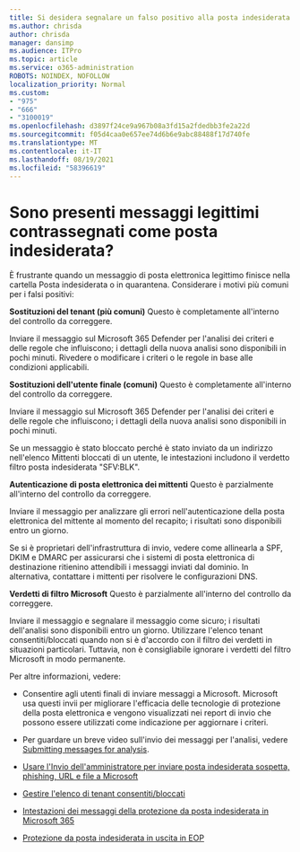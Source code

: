 ```yaml
---
title: Si desidera segnalare un falso positivo alla posta indesiderata a Microsoft?
ms.author: chrisda
author: chrisda
manager: dansimp
ms.audience: ITPro
ms.topic: article
ms.service: o365-administration
ROBOTS: NOINDEX, NOFOLLOW
localization_priority: Normal
ms.custom:
- "975"
- "666"
- "3100019"
ms.openlocfilehash: d3897f24ce9a967b08a3fd15a2fdedbb3fe2a22d
ms.sourcegitcommit: f05d4caa0e657ee74d6b6e9abc88488f17d740fe
ms.translationtype: MT
ms.contentlocale: it-IT
ms.lasthandoff: 08/19/2021
ms.locfileid: "58396619"
---
```

# <a name="do-you-have-legitimate-messages-being-marked-as-spam"></a>Sono presenti messaggi legittimi contrassegnati come posta indesiderata?

È frustrante quando un messaggio di posta elettronica legittimo finisce nella cartella Posta indesiderata o in quarantena. Considerare i motivi più comuni per i falsi positivi:

**Sostituzioni del tenant (più comuni)** Questo è completamente all'interno del controllo da correggere.

Inviare il messaggio sul Microsoft 365 Defender per l'analisi dei criteri e delle regole che influiscono; i dettagli della nuova analisi sono disponibili in pochi minuti.
Rivedere o modificare i criteri o le regole in base alle condizioni applicabili. 

**Sostituzioni dell'utente finale (comuni)** Questo è completamente all'interno del controllo da correggere. 

Inviare il messaggio sul Microsoft 365 Defender per l'analisi dei criteri e delle regole che influiscono; i dettagli della nuova analisi sono disponibili in pochi minuti. 

Se un messaggio è stato bloccato perché è stato inviato da un indirizzo nell'elenco Mittenti bloccati di un utente, le intestazioni includono il verdetto filtro posta indesiderata "SFV:BLK".

**Autenticazione di posta elettronica dei mittenti** Questo è parzialmente all'interno del controllo da correggere.

Inviare il messaggio per analizzare gli errori nell'autenticazione della posta elettronica del mittente al momento del recapito; i risultati sono disponibili entro un giorno. 

Se si è proprietari dell'infrastruttura di invio, vedere come allinearla a SPF, DKIM e DMARC per assicurarsi che i sistemi di posta elettronica di destinazione ritienino attendibili i messaggi inviati dal dominio. In alternativa, contattare i mittenti per risolvere le configurazioni DNS.

**Verdetti di filtro Microsoft** Questo è parzialmente all'interno del controllo da correggere.

Inviare il messaggio e segnalare il messaggio come sicuro; i risultati dell'analisi sono disponibili entro un giorno. Utilizzare l'elenco tenant consentiti/bloccati quando non si è d'accordo con il filtro dei verdetti in situazioni particolari. Tuttavia, non è consigliabile ignorare i verdetti del filtro Microsoft in modo permanente. 

Per altre informazioni, vedere:

- Consentire agli utenti finali di inviare messaggi a Microsoft. Microsoft usa questi invii per migliorare l'efficacia delle tecnologie di protezione della posta elettronica e vengono visualizzati nei report di invio che possono essere utilizzati come indicazione per aggiornare i criteri. 

- Per guardare un breve video sull'invio dei messaggi per l'analisi, vedere [Submitting messages for analysis](https://go.microsoft.com/fwlink/?linkid=2166435).

- [Usare l'Invio dell'amministratore per inviare posta indesiderata sospetta, phishing, URL e file a Microsoft](https://docs.microsoft.com/microsoft-365/security/office-365-security/admin-submission)

- [Gestire l'elenco di tenant consentiti/bloccati](https://docs.microsoft.com/microsoft-365/security/office-365-security/tenant-allow-block-list)

- [Intestazioni dei messaggi della protezione da posta indesiderata in Microsoft 365](https://docs.microsoft.com/microsoft-365/security/office-365-security/anti-spam-message-headers)

- [Protezione da posta indesiderata in uscita in EOP](https://docs.microsoft.com/microsoft-365/security/office-365-security/outbound-spam-controls)
